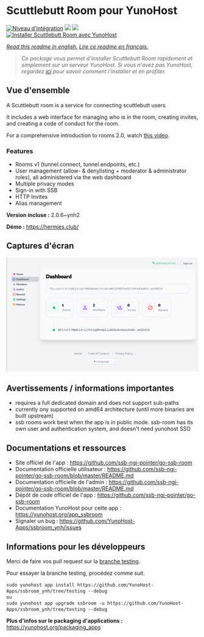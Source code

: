 # Scuttlebutt Room pour YunoHost

[![Niveau d'intégration](https://dash.yunohost.org/integration/ssbroom.svg)](https://dash.yunohost.org/appci/app/ssbroom) ![](https://ci-apps.yunohost.org/ci/badges/ssbroom.status.svg) ![](https://ci-apps.yunohost.org/ci/badges/ssbroom.maintain.svg)  
[![Installer Scuttlebutt Room avec YunoHost](https://install-app.yunohost.org/install-with-yunohost.svg)](https://install-app.yunohost.org/?app=ssbroom)

*[Read this readme in english.](./README.md)*
*[Lire ce readme en français.](./README_fr.md)*

> *Ce package vous permet d'installer Scuttlebutt Room rapidement et simplement sur un serveur YunoHost.
Si vous n'avez pas YunoHost, regardez [ici](https://yunohost.org/#/install) pour savoir comment l'installer et en profiter.*

## Vue d'ensemble

A Scuttlebutt room is a service for connecting scuttlebutt users.

It includes a web interface for managing who is in the room, creating invites, and creating a code of conduct for the room.

For a comprehensive introduction to rooms 2.0, watch [this video](https://www.youtube.com/watch?v=W5p0y_MWwDE).

### Features

- Rooms v1 (tunnel.connect, tunnel.endpoints, etc.)
- User management (allow- & denylisting + moderator & administrator roles), all administered via the web dashboard
- Multiple privacy modes
- Sign-in with SSB
- HTTP Invites
- Alias management

**Version incluse :** 2.0.6~ynh2

**Démo :** https://hermies.club/

## Captures d'écran

![](./doc/screenshots/ssbroom-screenshot.png)

## Avertissements / informations importantes

 * requires a full dedicated domain and does not support sub-paths
 * currently ony supported on amd64 architecture (until more binaries are built upstream)
 * ssb rooms work best when the app is in public mode. ssb-room has its own user and authentication system, and doesn't need yunohost SSO
## Documentations et ressources

* Site officiel de l'app : https://github.com/ssb-ngi-pointer/go-ssb-room
* Documentation officielle utilisateur : https://github.com/ssb-ngi-pointer/go-ssb-room/blob/master/README.md
* Documentation officielle de l'admin : https://github.com/ssb-ngi-pointer/go-ssb-room/blob/master/README.md
* Dépôt de code officiel de l'app : https://github.com/ssb-ngi-pointer/go-ssb-room
* Documentation YunoHost pour cette app : https://yunohost.org/app_ssbroom
* Signaler un bug : https://github.com/YunoHost-Apps/ssbroom_ynh/issues

## Informations pour les développeurs

Merci de faire vos pull request sur la [branche testing](https://github.com/YunoHost-Apps/ssbroom_ynh/tree/testing).

Pour essayer la branche testing, procédez comme suit.
```
sudo yunohost app install https://github.com/YunoHost-Apps/ssbroom_ynh/tree/testing --debug
ou
sudo yunohost app upgrade ssbroom -u https://github.com/YunoHost-Apps/ssbroom_ynh/tree/testing --debug
```

**Plus d'infos sur le packaging d'applications :** https://yunohost.org/packaging_apps